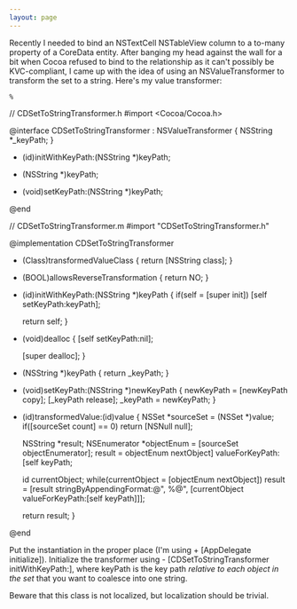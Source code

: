 ```yaml
---
layout: page
---
```


Recently I needed to bind an NSTextCell NSTableView column to a to-many property of a CoreData entity.  After banging my head against the wall for a bit when Cocoa refused to bind to the relationship as it can't possibly be KVC-compliant, I came up with the idea of using an NSValueTransformer to transform the set to a string.  Here's my value transformer:

    %
// CDSetToStringTransformer.h
#import <Cocoa/Cocoa.h>

@interface CDSetToStringTransformer : NSValueTransformer
{
	NSString *_keyPath;
}

- (id)initWithKeyPath:(NSString *)keyPath;

- (NSString *)keyPath;
- (void)setKeyPath:(NSString *)keyPath;

@end

// CDSetToStringTransformer.m
#import "CDSetToStringTransformer.h"

@implementation CDSetToStringTransformer

+ (Class)transformedValueClass
{
	return [NSString class];
}

+ (BOOL)allowsReverseTransformation
{
	return NO;
}

- (id)initWithKeyPath:(NSString *)keyPath
{
	if(self = [super init])
		[self setKeyPath:keyPath];
	
	return self;
}

- (void)dealloc
{
	[self setKeyPath:nil];
	
	[super dealloc];
}

- (NSString *)keyPath
{
	return _keyPath;
}

- (void)setKeyPath:(NSString *)newKeyPath
{
	newKeyPath = [newKeyPath copy];
	[_keyPath release];
	_keyPath = newKeyPath;
}

- (id)transformedValue:(id)value
{
	NSSet *sourceSet = (NSSet *)value;
	if([sourceSet count] == 0)
		return [NSNull null];
	
	NSString *result;
	NSEnumerator *objectEnum = [sourceSet objectEnumerator];
	result = objectEnum nextObject] valueForKeyPath:[self keyPath;
	
	id currentObject;
	while(currentObject = [objectEnum nextObject])
		result = [result stringByAppendingFormat:@", %@", [currentObject valueForKeyPath:[self keyPath]]];
	
	return result;
}

@end


Put the instantiation in the proper place (I'm using     + [AppDelegate initialize]).  Initialize the transformer using     - [CDSetToStringTransformer initWithKeyPath:], where keyPath is the key path *relative to each object in the set* that you want to coalesce into one string.

Beware that this class is not localized, but localization should be trivial.

